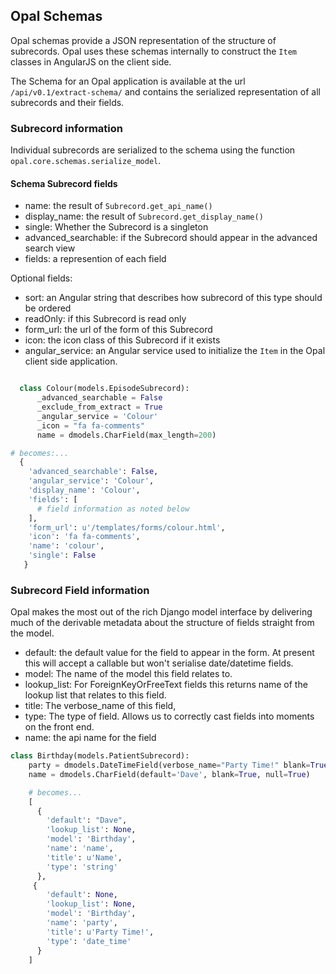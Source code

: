 ## Opal Schemas

Opal schemas provide a JSON representation of the structure of subrecords. Opal uses these schemas internally to construct the `Item` classes in AngularJS on the client side.

The Schema for an Opal application is available at the url `/api/v0.1/extract-schema/` and contains the serialized representation of all subrecords and their fields.

### Subrecord information

Individual subrecords are serialized to the schema using the function `opal.core.schemas.serialize_model`.

#### Schema Subrecord fields

* name: the result of `Subrecord.get_api_name()`
* display_name: the result of `Subrecord.get_display_name()`
* single: Whether the Subrecord is a singleton
* advanced_searchable: if the Subrecord should appear in the advanced search view
* fields: a represention of each field 

Optional fields:

* sort: an Angular string that describes how subrecord of this type should be ordered
* readOnly: if this Subrecord is read only
* form_url: the url of the form of this Subrecord
* icon: the icon class of this Subrecord if it exists
* angular_service: an Angular service used to initialize the `Item` in the Opal client side application.

``` python

  class Colour(models.EpisodeSubrecord):
      _advanced_searchable = False
      _exclude_from_extract = True
      _angular_service = 'Colour'
      _icon = "fa fa-comments"
      name = dmodels.CharField(max_length=200)

# becomes:...
  {
    'advanced_searchable': False,
    'angular_service': 'Colour',
    'display_name': 'Colour',
    'fields': [
      # field information as noted below
    ],
    'form_url': u'/templates/forms/colour.html',
    'icon': 'fa fa-comments',
    'name': 'colour',
    'single': False
   }

```

### Subrecord Field information

Opal makes the most out of the rich Django model interface by delivering much of the derivable metadata about the structure of fields straight from the model.

* default: the default value for the field to appear in the form. At present this will accept a callable but won't serialise date/datetime fields.
* model: The name of the model this field relates to.
* lookup_list: For ForeignKeyOrFreeText fields this returns name of the lookup list that relates to this field.
* title: The verbose_name of this field,
* type: The type of field. Allows us to correctly cast fields into moments on the front end.
* name: the api name for the field

``` python
class Birthday(models.PatientSubrecord):
    party = dmodels.DateTimeField(verbose_name="Party Time!" blank=True)
    name = dmodels.CharField(default='Dave', blank=True, null=True)

    # becomes...
    [
      {
        'default': "Dave",
        'lookup_list': None,
        'model': 'Birthday',
        'name': 'name',
        'title': u'Name',
        'type': 'string'
      },
     {
        'default': None,
        'lookup_list': None,
        'model': 'Birthday',
        'name': 'party',
        'title': u'Party Time!',
        'type': 'date_time'
      }
    ]

```
